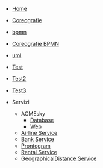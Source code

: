 * [Home](/)
* [Coreografie](docs/coreografie)
* [bpmn](docs/bpmn)
* [Coreografie BPMN](docs/coregrafiebpmn)
* [uml](docs/uml)
* [Test](docs/test)
* [Test2](test2)
* [Test3](src/test2)


* Servizi
    * ACMEsky
        <!-- * [Service](src/ACMEskyService/) -->
        * [Database](src/ACMEskyDB/)
        * [Web](src/acmeskyWeb/)
    * [Airline Service](src/airlineService/)
    * [Bank Service](src/bankService/)
    * [Prontogram](src/prontogram/frontend/)
    * [Rental Service](src/rentService/)
    * [GeographicalDistance Service](src/geodistanceService/)

